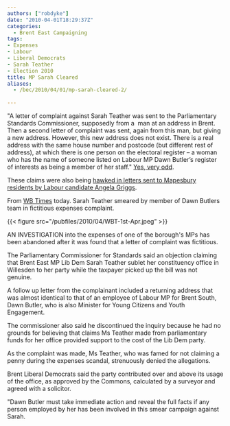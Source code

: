 ```yaml
---
authors: ["robdyke"]
date: "2010-04-01T18:29:37Z"
categories:
  - Brent East Campaigning
tags:
- Expenses
- Labour
- Liberal Democrats
- Sarah Teather
- Election 2010
title: MP Sarah Cleared
aliases:
  - /bec/2010/04/01/mp-sarah-cleared-2/
  
---
```

"A letter of complaint against Sarah Teather was sent to the Parliamentary Standards Commissioner, supposedly from a  man at an address in Brent. Then a second letter of complaint was sent, again from this man, but giving a new address. However, this new address does not exist. There is a real address with the same house number and postcode (but different rest of address), at which there is one person on the electoral register – a woman who has the name of someone listed on Labour MP Dawn Butler’s register of interests as being a member of her staff." [Yes, very odd](http://www.libdemvoice.org/sarah-teather-dawn-butler-18615.html "libdemvoice").
  
These claims were also being [hawked in letters sent to Mapesbury residents by Labour candidate Angela Griggs](/2010/03/25/mapesbury-labour-team-smear-tactics/).

From [WB Times](http://www.kilburntimes.co.uk/content/camden/kilburntimes/news/story.aspx?brand=KLBTOnline&category=news&tBrand=northlondon24&tCategory=newsklbt&itemid=WeED30%20Mar%202010%2017%3A07%3A59%3A630) today. Sarah Teather smeared by member of Dawn Butlers team in fictitious expenses complaint.

{{< figure src="/pubfiles/2010/04/WBT-1st-Apr.jpeg" >}}

AN INVESTIGATION into the expenses of one of the borough's MPs has been abandoned after it was found that a letter of complaint was fictitious.

The Parliamentary Commissioner for Standards said an objection claiming that Brent East MP Lib Dem Sarah Teather sublet her constituency office in Willesden to her party while the taxpayer picked up the bill was not genuine.

A follow up letter from the complainant included a returning address that was almost identical to that of an employee of Labour MP for Brent South, Dawn Butler, who is also Minister for Young Citizens and Youth Engagement.

The commissioner also said he discontinued the inquiry because he had no grounds for believing that claims Ms Teather made from parliamentary funds for her office provided support to the cost of the Lib Dem party.


As the complaint was made, Ms Teather, who was famed for not claiming a penny during the expenses scandal, strenuously denied the allegations.

Brent Liberal Democrats said the party contributed over and above its usage of the office, as approved by the Commons, calculated by a surveyor and agreed with a solicitor.


"Dawn Butler must take immediate action and reveal the full facts if any person employed by her has been involved in this smear campaign against Sarah.